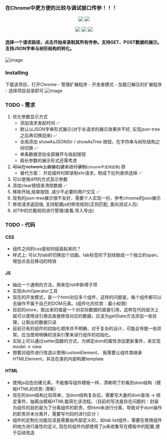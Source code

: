 ### 在Chrome中更方便的比较与调试接口传参！！！

<p align="center">
   <a href="https://github.com/prettier/prettier"><img src="https://img.shields.io/badge/code_style-prettier-ff69b4.svg?style=flat-square" /></a>
   <a href="https://github.com/eslint/eslint"><img src="https://img.shields.io/badge/code_style-eslint-ff69b4.svg?style=flat-square&color=blue" /></a>
</p>
<p align="center">
   <img src="https://img.shields.io/badge/Code-JavaScript-ff69b4.svg?style=flat-square&color=yellow" />
   <img src="https://img.shields.io/badge/Code-HTML-ff69b4.svg?style=flat-square&color=brightgreen" />
   <img src="https://img.shields.io/badge/Code-CSS-ff69b4.svg?style=flat-square&color=ff69b4" />
</p>

#### 选择一个请求路径，点击开始来录制其所有传参。支持GET、POST数据的展示。支持JSON字串与树形结构的转化。

![image](https://user-images.githubusercontent.com/34125917/115401686-3e6cc880-a21d-11eb-883b-c59ef23e6e96.png)

### Installing

下载该项目，打开Chrome - 管理扩展程序 - 开发者模式 - 加载已解压的扩展程序 - 选择项目目录即可
![image](https://user-images.githubusercontent.com/34125917/113977898-d8279380-9875-11eb-8212-641a1dcb8e6e.png)

### TODO - 需求

1. 优化参数显示方式
    - 添加请求发起时间 ✅
    - 默认以JSON字串形式展示(对于长请求的展示效果并不好, 实现json-tree之后再切换回来) ✅
    - 全局添加 showAsJSONStr / showAsTree 按钮，在字符串与树形结构之间切换 ✅
    - 单条数据添加全部展开与收起按钮
    - 超长参数的展示形式还需考虑
2. <del>可以在network上直接右键来进行录制</del><small>(chrome不支持定制)</small> ❎
    - 替代方案： 开启插件时即录制xhr请求，制成下拉列表供选择 ✅
3. 可以使用diff的方式显示参数
4. 添加clear按钮来清除数据 ✅
5. 移除开始,结束按钮. 减少不必要的用户交互 ✅
6. 现有的json-tree展示很不友好，需要个人实现一份，参考chrome的json展示
7. 修改请求返回值, 支持配置js的修改规则(正则匹配, 面向测试人员)
8. 对7中的拦截规则进行管理(查看,导入导出)

### TODO - 代码

#### CSS

- 组件之间的css是如何组装起来的？
- 样式上: 可以为tab的切换加个动画，tab标签的下划线做成一个独立的span，增加点击后移动的特效

#### JS
  
- 抽出一个通用的方法，用来在list中新增子项
- 实现domOperator工具
- 现在的开发模式，是一个html对应多个组件，这样的问题是，每个组件都可以去操作不属于自己的DOM元素。(组件化的优势：最小权限)
- 目前的store，取出来的值是一个对实际数据的直接引用，这样在代码层次上就可以使用该引用去直接修改对应的数据，应该为getState方法添加一些处理，让取出的数据只读
- 目前已有的组件的初始化顺序并不明确，对于复杂的设计，可能会导致一些异常。应当使用明确的渲染引擎来进行组件的初始化。
- 实际上可以通过setter函数的方式，为绑定dom的属性添加更新事件，来实现model -> view
- 想要对组件进行改造以使用customElement， 我需要让组件类继承HTMLElement，并且在类的内部构建template

#### HTML

- 使用js动态创建元素，不能像写组件模板一样，清晰明了的看到dom结构（模板HTML的优势: 清晰）
- 现在的dom结构比较简单，当dom结构复杂后，需要写大量的dom查询 -> 绑定事件，抽离出模板HTML能简化该流程。（目前的写法是存在问题的：封装为组件的目的是为了分离组件的职责，但html未进行分离，导致对于dom操作的职责并未分离开，需要写代码时进行区分 ）
- 组件的定制化功能应该是需要由外部定义的，如tab list组件，需要在使用组件的地方进行属性的定义, 现在的组件内部使用了js来收集写在模板中的配置,便于后续改造
